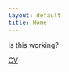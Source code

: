 ```yaml
---
layout: default
title: Home
---
```


Is this working?

[CV](http://janboone.github.io/homepage/CV.html)
